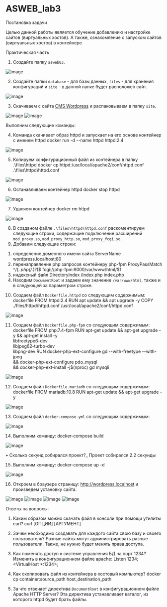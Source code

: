 # ASWEB_lab3

Постановка задачи

Целью данной работы является обучение добавлению и настройке сайтов (виртуальных хостов). А также, ознакомление с запуском сайтов (виртуальных хостов) в контейнере

Практическая часть

1.	Создайте папку `asweb03`. 

![image](https://github.com/KaterinaSpinu/ASWEB_lab3/assets/126262145/a5a06826-445c-4a7b-b393-a461009d1c2f)

2.	Создайте папки `database` - для базы данных, `files` - для хранения конфигураций и `site` - в данной папке будет расположен сайт.
 
 ![image](https://github.com/KaterinaSpinu/ASWEB_lab3/assets/126262145/5af91c5a-f2e1-4285-a278-9f1b22703a35)
 
3.	Скачиваем с сайта [CMS Wordpress](https://wordpress.org/) и распаковываем в папку `site`. 
 
 ![image](https://github.com/KaterinaSpinu/ASWEB_lab3/assets/126262145/10ca64a4-1164-42ac-8fa0-39300086c96b)
![image](https://github.com/KaterinaSpinu/ASWEB_lab3/assets/126262145/fe464c6d-174a-41ac-a6db-36a278ad0bdd)

Выполним следующие команды: 

4.	Команда скачивает образ httpd и запускает на его основе контейнер с именем httpd
docker run -d --name httpd  httpd:2.4
 
 ![image](https://github.com/KaterinaSpinu/ASWEB_lab3/assets/126262145/b856e1fd-ff80-4246-bbba-d3bbb2218985)

5.	Копируем конфигурационный файл из контейнера в папку .\files\httpd
docker cp httpd:/usr/local/apache2/conf/httpd.conf .\files\httpd\httpd.conf

![image](https://github.com/KaterinaSpinu/ASWEB_lab3/assets/126262145/3ef61665-50c0-4512-8919-56abd857e101)

6.	Останавливаем контейнер httpd
docker stop httpd
 
 ![image](https://github.com/KaterinaSpinu/ASWEB_lab3/assets/126262145/a406f07e-afb7-4f98-8b1b-d60e763e733e)

7.	 Удаляем контейнер
docker rm httpd
 
 ![image](https://github.com/KaterinaSpinu/ASWEB_lab3/assets/126262145/e1f0a426-0383-45d4-bb9b-097c8479653e)

8.	В созданом файле `.\files\httpd\httpd.conf` раскоментируем следующие  строки, содержащие подключение расширений `mod_proxy.so`, `mod_proxy_http.so`, `mod_proxy_fcgi.so`.
9.	Добавим следующие строки:
1)	определение доменного имени сайта
ServerName wordpress.localhost:80
2)	 перенаправление php запросов контейнеру php-fpm
ProxyPassMatch ^/(.*\.php(/.*)?)$ fcgi://php-fpm:9000/var/www/html/$1
3)	индексный файл
DirectoryIndex /index.php index.php
4)	 Находим `DocumentRoot` и задаем ему значение `/var/www/html`, также и в следующей за параметром строке.

10.	Создаем файл `Dockerfile.httpd` со следующим содержимым:
dockerfile
FROM httpd:2.4
RUN apt update && apt upgrade -y
COPY ./files/httpd/httpd.conf /usr/local/apache2/conf/httpd.conf

![image](https://github.com/KaterinaSpinu/ASWEB_lab3/assets/126262145/7d864436-76d2-4179-877d-c462ec025e42)

11.	Создаем файл `Dockerfile.php-fpm` со следующим содержимым:
dockerfile
FROM php:7.4-fpm
RUN apt-get update && apt-get upgrade -y && apt-get install -y \
		libfreetype6-dev \
		libjpeg62-turbo-dev \
		libpng-dev
RUN docker-php-ext-configure gd --with-freetype --with-jpeg \
	&& docker-php-ext-configure pdo_mysql \
	&& docker-php-ext-install -j$(nproc) gd mysqli

![image](https://github.com/KaterinaSpinu/ASWEB_lab3/assets/126262145/5ee26898-4c62-4eed-8744-471629d66f67)

 
12.	Создаем файл `Dockerfile.mariadb` со следующим содержимым:
dockerfile
FROM mariadb:10.8
RUN apt-get update && apt-get upgrade -y

![image](https://github.com/KaterinaSpinu/ASWEB_lab3/assets/126262145/3569a68c-0db7-4859-81ac-f7604bb4ae53)

13.  Создаем файл `docker-compose.yml` со следующим содержимым: 

![image](https://github.com/KaterinaSpinu/ASWEB_lab3/assets/126262145/14c730bd-cdd2-4157-b80c-c7978acf5636)

14.	 Выполним команду:
docker-compose build
 
 ![image](https://github.com/KaterinaSpinu/ASWEB_lab3/assets/126262145/ec10bcf8-5f36-4da3-ac26-ff8bce1dae27)

•	Сколько секунд собирался проект?_
Проект собирался 2.2 секунды

15.	Выполним команду:
docker-compose up -d
 
 ![image](https://github.com/KaterinaSpinu/ASWEB_lab3/assets/126262145/9a86b5b6-567a-42e7-b6db-aa5769849a0a)

16.	Откроем в браузере страницу: http://wordpress.localhost и произведем установку сайта.   
 
 ![image](https://github.com/KaterinaSpinu/ASWEB_lab3/assets/126262145/c7cbd94a-7c46-4654-9b98-e02cbb1a5163)
![image](https://github.com/KaterinaSpinu/ASWEB_lab3/assets/126262145/bb6d5a78-1bb4-4144-a41e-6429cf1be51a)
![image](https://github.com/KaterinaSpinu/ASWEB_lab3/assets/126262145/010c8e85-f71b-436a-a96d-483ab78d2838)
![image](https://github.com/KaterinaSpinu/ASWEB_lab3/assets/126262145/320d7bc5-329e-4775-8ac8-34446c37e676)

Ответы на вопросы:

1)	Каким образом можно скачать файл в консоли при помощи утилиты curl?
curl [ОПЦИИ] [АРГУМЕНТ]

2)	Зачем необходимо создавать для каждого сайта свою базу и своего пользователя?
Разные сайты могут администрировать разные пользователи. Также, не нужно будет менять права доступа.

3)	Как поменять доступ к системе управления БД на порт 1234?
Изменить в конфигурационном файле apache:
Listen 1234;
<VirtualHost *:1234>;

4)	Как скопировать файл из контейнера в хостовый компьютер?
docker cp container:source_path host_destination_path

5)	 За что отвечает директива `DocumentRoot` в конфигурационном файле Apache HTTP Server?
Эта директива устанавливает каталог, из которого httpd будет брать файлы.











